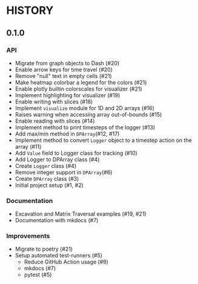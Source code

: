 # HISTORY

## 0.1.0

### API

- Migrate from graph objects to Dash (#20)
- Enable arrow keys for time travel (#20)
- Remove "null" text in empty cells (#21)
- Make heatmap colorbar a legend for the colors (#21)
- Enable plotly builtin colorscales for visualizer (#21)
- Implement highlighting for visualizer (#19)
- Enable writing with slices (#18)
- Implement ``visualize`` module for 1D and 2D arrays (#16)
- Raises warning when accessing array out-of-bounds (#15)
- Enable reading with slices (#14)
- Implement method to print timesteps of the logger (#13)
- Add max/min method in ``DPArray``(#12, #17)
- Implement method to convert ``Logger`` object to a timestep action on the
  array (#11)
- Add ``Value`` field to Logger class for tracking (#10)
- Add Logger to DPArray class (#4)
- Create ``Logger`` class (#4)
- Remove integer support in ``DPArray``(#6)
- Create ``DPArray`` class (#3)
- Initial project setup (#1, #2)

### Documentation
- Excavation and Matrix Traversal examples (#19, #21)
- Documentation with mkdocs (#7)

### Improvements
- Migrate to poetry (#21)
- Setup automated test-runners (#5)
    - Reduce GitHub Action usage (#9)
    - mkdocs (#7)
    - pytest (#5)
